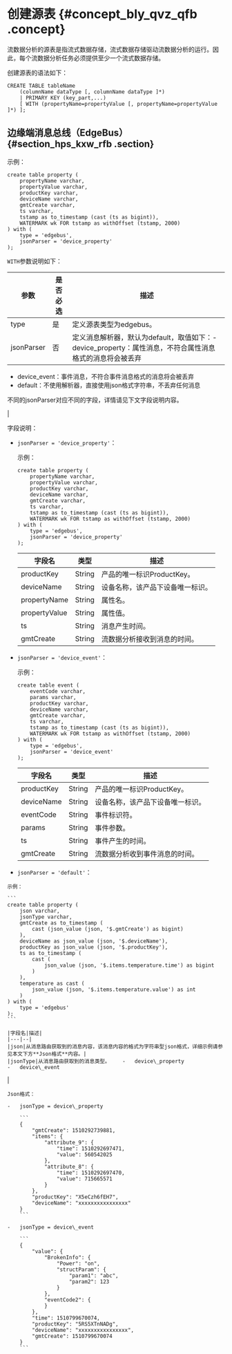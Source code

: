# 创建源表 {#concept_bly_qvz_qfb .concept}

流数据分析的源表是指流式数据存储，流式数据存储驱动流数据分析的运行。因此，每个流数据分析任务必须提供至少一个流式数据存储。

创建源表的语法如下：

```
CREATE TABLE tableName
    (columnName dataType [, columnName dataType ]*)
    | PRIMARY KEY (key_part,...)
    [ WITH (propertyName=propertyValue [, propertyName=propertyValue ]*) ];
```

## 边缘端消息总线（EdgeBus） {#section_hps_kxw_rfb .section}

示例：

```
create table property (
    propertyName varchar,
    propertyValue varchar,
    productKey varchar,
    deviceName varchar,
    gmtCreate varchar,
    ts varchar,
    tstamp as to_timestamp (cast (ts as bigint)),
    WATERMARK wk FOR tstamp as withOffset (tstamp, 2000)
) with (
    type = 'edgebus',
    jsonParser = 'device_property'
);
```

`WITH`参数说明如下：

|参数|是否必选|描述|
|--|----|--|
|type|是|定义源表类型为edgebus。|
|jsonParser|否|定义消息解析器，默认为default，取值如下：-   device\_property：属性消息，不符合属性消息格式的消息将会被丢弃
-   device\_event：事件消息，不符合事件消息格式的消息将会被丢弃
-   default：不使用解析器，直接使用json格式字符串，不丢弃任何消息

不同的jsonParser对应不同的字段，详情请见下文字段说明内容。

|

字段说明：

-   `jsonParser = 'device_property'`：

    示例：

    ```
    create table property (
        propertyName varchar,
        propertyValue varchar,
        productKey varchar,
        deviceName varchar,
        gmtCreate varchar,
        ts varchar,
        tstamp as to_timestamp (cast (ts as bigint)),
        WATERMARK wk FOR tstamp as withOffset (tstamp, 2000)
    ) with (
        type = 'edgebus',
        jsonParser = 'device_property'
    );
    ```

    |字段名|类型|描述|
    |---|--|--|
    |productKey|String|产品的唯一标识ProductKey。|
    |deviceName|String|设备名称，该产品下设备唯一标识。|
    |propertyName|String|属性名。|
    |propertyValue|String|属性值。|
    |ts|String|消息产生时间。|
    |gmtCreate|String|流数据分析接收到消息的时间。|

-   `jsonParser = 'device_event'`：

    示例：

    ```
    create table event (
        eventCode varchar,
        params varchar,
        productKey varchar,
        deviceName varchar,
        gmtCreate varchar,
        ts varchar,
        tstamp as to_timestamp (cast (ts as bigint)),
        WATERMARK wk FOR tstamp as withOffset (tstamp, 2000)
    ) with (
        type = 'edgebus',
        jsonParser = 'device_event'
    );
    ```

    |字段名|类型|描述|
    |---|--|--|
    |productKey|String|产品的唯一标识ProductKey。|
    |deviceName|String|设备名称，该产品下设备唯一标识。|
    |eventCode|String|事件标识符。|
    |params|String|事件参数。|
    |ts|String|事件产生的时间。|
    |gmtCreate|String|流数据分析收到事件消息的时间。|

-    `jsonParser = 'default'`：

    示例：

    ```
    create table property (
        json varchar,
        jsonType varchar,
        gmtCreate as to_timestamp (
            cast (json_value (json, '$.gmtCreate') as bigint)
        ),
        deviceName as json_value (json, '$.deviceName'),
        productKey as json_value (json, '$.productKey'),
        ts as to_timestamp (
            cast (
                json_value (json, '$.items.temperature.time') as bigint
            )
        ),
        temperature as cast (
            json_value (json, '$.items.temperature.value') as int
        )
    ) with (
        type = 'edgebus'
    );
    ```

    |字段名|描述|
    |---|--|
    |json|从消息路由获取到的消息内容，该消息内容的格式为字符串型json格式，详细示例请参见本文下方**Json格式**内容。|
    |jsonType|从消息路由获取到的消息类型。    -   device\_property
    -   device\_event
|

    Json格式：

    -   jsonType = device\_property

        ```
        {
            "gmtCreate": 1510292739881,
            "items": {
                "attribute_9": {
                    "time": 1510292697471,
                    "value": 560542025
                },
                "attribute_8": {
                    "time": 1510292697470,
                    "value": 715665571
                }
            },
            "productKey": "X5eCzh6fEH7",
            "deviceName": "xxxxxxxxxxxxxxxx"
        }
        ```

    -   jsonType = device\_event

        ```
        {
            "value": {
                "BrokenInfo": {
                    "Power": "on",
                    "structParam": {
                        "param1": "abc",
                        "param2": 123
                    }
                },
                "eventCode2": {
                }
            },
            "time": 1510799670074,
            "productKey": "5RS5XTnNADg",
            "deviceName": "xxxxxxxxxxxxxxxx",
            "gmtCreate": 1510799670074
        }
        ```


